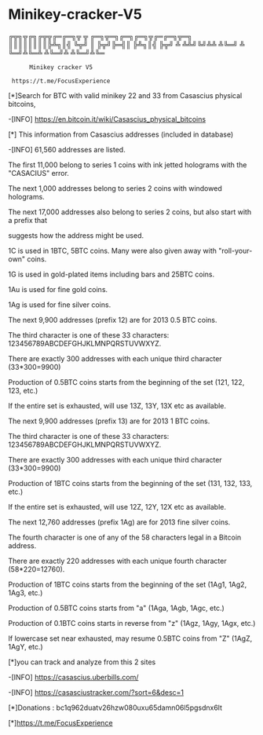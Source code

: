 # Minikey-cracker-V5

╔╦╗╦╔╗╔╦╦╔═╔═╗╦ ╦  ╔═╗╦═╗╔═╗╔═╗╦╔═╔═╗╦═╗
║║║║║║║║╠╩╗║╣ ╚╦╝  ║  ╠╦╝╠═╣║  ╠╩╗║╣ ╠╦╝
╩ ╩╩╝╚╝╩╩ ╩╚═╝ ╩   ╚═╝╩╚═╩ ╩╚═╝╩ ╩╚═╝╩╚═

          Minikey cracker V5
          
     https://t.me/FocusExperience   
     


[*]Search for BTC with valid minikey 22 and 33 from  Casascius physical bitcoins,

 -[INFO] https://en.bitcoin.it/wiki/Casascius_physical_bitcoins
 
[*] This information from Casascius addresses (included in database)

 -[INFO] 
61,560 addresses are listed.

The first 11,000 belong to series 1 coins with ink jetted holograms with the "CASACIUS" error.

The next 1,000 addresses belong to series 2 coins with windowed holograms.

The next 17,000 addresses also belong to series 2 coins, but also start with a prefix that

suggests how the address might be used.


  1C is used in 1BTC, 5BTC coins. Many were also given away with "roll-your-own" coins.
  
  1G is used in gold-plated items including bars and 25BTC coins.
  
  1Au is used for fine gold coins.
  
  1Ag is used for fine silver coins.
  

The next 9,900 addresses (prefix 12) are for 2013 0.5 BTC coins.

  The third character is one of these 33 characters: 123456789ABCDEFGHJKLMNPQRSTUVWXYZ.
  
  There are exactly 300 addresses with each unique third character (33*300=9900)
  
  Production of 0.5BTC coins starts from the beginning of the set (121, 122, 123, etc.)
  
  If the entire set is exhausted, will use 13Z, 13Y, 13X etc as available.
  

The next 9,900 addresses (prefix 13) are for 2013 1 BTC coins.

  The third character is one of these 33 characters: 123456789ABCDEFGHJKLMNPQRSTUVWXYZ.
  
  There are exactly 300 addresses with each unique third character (33*300=9900)
  
  Production of 1BTC coins starts from the beginning of the set (131, 132, 133, etc.)
  
  If the entire set is exhausted, will use 12Z, 12Y, 12X etc as available.
  

The next 12,760 addresses (prefix 1Ag) are for 2013 fine silver coins.

  The fourth character is one of any of the 58 characters legal in a Bitcoin address.
  
  There are exactly 220 addresses with each unique fourth character (58*220=12760).
  
  Production of 1BTC coins starts from the beginning of the set (1Ag1, 1Ag2, 1Ag3, etc.)
  
  Production of 0.5BTC coins starts from "a" (1Aga, 1Agb, 1Agc, etc.)
  
  Production of 0.1BTC coins starts in reverse from "z" (1Agz, 1Agy, 1Agx, etc.)
  
  If lowercase set near exhausted, may resume 0.5BTC coins from "Z" (1AgZ, 1AgY, etc.)
  

[*]you can track and analyze from this 2 sites

 -[INFO] https://casascius.uberbills.com/
 
 -[INFO] https://casasciustracker.com/?sort=6&desc=1
 

[*]Donations : bc1q962duatv26hzw080uxu65damn06l5pgsdnx6lt

[*]https://t.me/FocusExperience          


